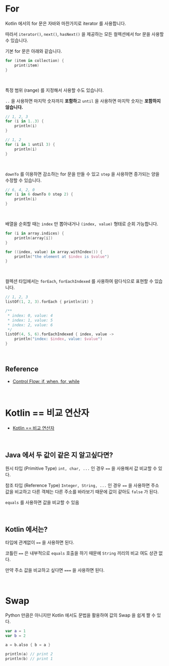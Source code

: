 
# For

Kotlin 에서의 for 문은 자바와 마찬가지로 iterator 를 사용합니다.

따라서 `iterator()`, `next()`, `hasNext()` 을 제공하는 모든 컬렉션에서 for 문을 사용할 수 있습니다.

기본 for 문은 아래와 같습니다.

```kotlin
for (item in collection) {
    print(item)
}
```

<br>

특정 범위 (range) 를 지정해서 사용할 수도 있습니다.

`..` 을 사용하면 마지막 숫자까지 **포함하**고 `until` 을 사용하면 마지막 숫자는 **포함하지 않습니다.**

```kotlin
// 1, 2, 3
for (i in 1..3) {
    println(i)
}

// 1, 2
for (i in 1 until 3) {
    println(i)
}
```

<br>

`downTo` 를 이용하면 감소하는 for 문을 만들 수 있고 `step` 을 사용하면 증가되는 양을 수정할 수 있습니다.

```kotlin
// 6, 4, 2, 0
for (i in 6 downTo 0 step 2) {
    println(i)
}
```

<br>

배열을 순회할 때는 `index` 만 뽑아내거나 `(index, value)` 형태로 순회 가능합니다.

```kotlin
for (i in array.indices) {
    println(array[i])
}
```

```kotlin
for ((index, value) in array.withIndex()) {
    println("the element at $index is $value")
}
```

<br>

컬렉션 타입에서는 `forEach`, `forEachIndexed` 를 사용하여 람다식으로 표현할 수 있습니다.

```kotlin
// 1, 2, 3
listOf(1, 2, 3).forEach { println(it) }

/**
 * index: 0, value: 4
 * index: 1, value: 5
 * index: 2, value: 6
 */
listOf(4, 5, 6).forEachIndexed { index, value -> 
    println("index: $index, value: $value")
}
```

<br>

## Reference

- [Control Flow: if, when, for, while](https://kotlinlang.org/docs/reference/control-flow.html#control-flow-if-when-for-while)

<br>

# Kotlin == 비교 연산자

- [Kotlin == 비교 연산자](#kotlin--비교-연산자)

<br>

## Java 에서 두 값이 같은 지 알고싶다면?

원시 타입 (Primitive Type) `int, char, ...` 인 경우 `==` 을 사용해서 값 비교할 수 있다.

참조 타입 (Reference Type) `Integer, String, ...` 인 경우 `==` 을 사용하면 주소 값을 비교하고 다른 객체는 다른 주소를 바라보기 때문에 값이 같아도 `false` 가 된다.

`equals` 를 사용하면 값을 비교할 수 있음

<br>

## Kotlin 에서는?

타입에 관계없이 `==` 을 사용하면 된다.

코틀린 `==` 은 내부적으로 `equals` 호출을 하기 때문에 `String` 끼리의 비교 여도 상관 없다.

만약 주소 값을 비교하고 싶다면 `===` 을 사용하면 된다.

<br>

# Swap

Python 만큼은 아니지만 Kotlin 에서도 문법을 활용하여 값의 Swap 을 쉽게 짤 수 있다.

```kotlin
var a = 1
var b = 2

a = b.also { b = a }

println(a) // print 2
println(b) // print 1
```
